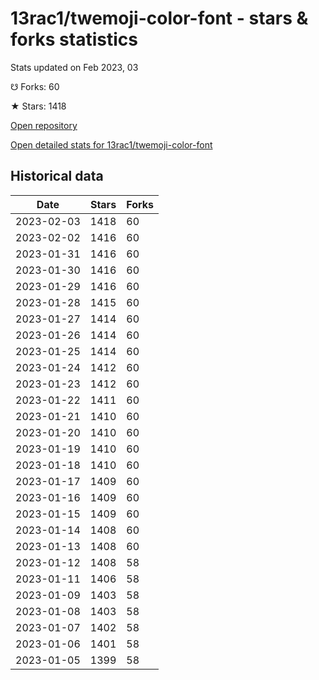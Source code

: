 # 13rac1/twemoji-color-font - stars & forks statistics

Stats updated on Feb 2023, 03

☋ Forks: 60

★ Stars: 1418

[Open repository](https://github.com/13rac1/twemoji-color-font)

[Open detailed stats for 13rac1/twemoji-color-font](https://reviewgithub.com/rep/13rac1/twemoji-color-font)

## Historical data
| Date | Stars | Forks |
|------|-------|-------|
| 2023-02-03 | 1418 | 60 | 
| 2023-02-02 | 1416 | 60 | 
| 2023-01-31 | 1416 | 60 | 
| 2023-01-30 | 1416 | 60 | 
| 2023-01-29 | 1416 | 60 | 
| 2023-01-28 | 1415 | 60 | 
| 2023-01-27 | 1414 | 60 | 
| 2023-01-26 | 1414 | 60 | 
| 2023-01-25 | 1414 | 60 | 
| 2023-01-24 | 1412 | 60 | 
| 2023-01-23 | 1412 | 60 | 
| 2023-01-22 | 1411 | 60 | 
| 2023-01-21 | 1410 | 60 | 
| 2023-01-20 | 1410 | 60 | 
| 2023-01-19 | 1410 | 60 | 
| 2023-01-18 | 1410 | 60 | 
| 2023-01-17 | 1409 | 60 | 
| 2023-01-16 | 1409 | 60 | 
| 2023-01-15 | 1409 | 60 | 
| 2023-01-14 | 1408 | 60 | 
| 2023-01-13 | 1408 | 60 | 
| 2023-01-12 | 1408 | 58 | 
| 2023-01-11 | 1406 | 58 | 
| 2023-01-09 | 1403 | 58 | 
| 2023-01-08 | 1403 | 58 | 
| 2023-01-07 | 1402 | 58 | 
| 2023-01-06 | 1401 | 58 | 
| 2023-01-05 | 1399 | 58 | 

